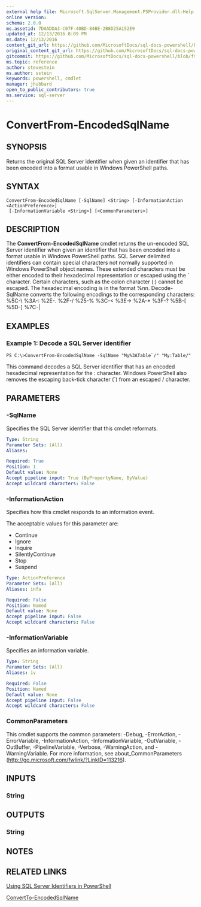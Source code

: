 ```yaml
---
external help file: Microsoft.SqlServer.Management.PSProvider.dll-Help.xml
online version: 
schema: 2.0.0
ms.assetid: 7DAADDA3-C07F-40BD-84BE-2B8D25A152E9
updated_at: 12/13/2016 8:09 PM
ms.date: 12/13/2016
content_git_url: https://github.com/MicrosoftDocs/sql-docs-powershell/blob/live/sqlserver-cmdlets/sqlserver-module/vlatest/ConvertFrom-EncodedSqlName.md
original_content_git_url: https://github.com/MicrosoftDocs/sql-docs-powershell/blob/live/sqlserver-cmdlets/sqlserver-module/vlatest/ConvertFrom-EncodedSqlName.md
gitcommit: https://github.com/MicrosoftDocs/sql-docs-powershell/blob/f97823fbeb2d71358573a8e4b5c2c322a3a5c138/sqlserver-cmdlets/sqlserver-module/vlatest/ConvertFrom-EncodedSqlName.md
ms.topic: reference
author: stevestein
ms.author: sstein
keywords: powershell, cmdlet
manager: jhubbard
open_to_public_contributors: true
ms.service: sql-server
---
```


# ConvertFrom-EncodedSqlName

## SYNOPSIS
Returns the original SQL Server identifier when given an identifier that has been encoded into a format usable in Windows PowerShell paths.

## SYNTAX

```
ConvertFrom-EncodedSqlName [-SqlName] <String> [-InformationAction <ActionPreference>]
 [-InformationVariable <String>] [<CommonParameters>]
```

## DESCRIPTION
The **ConvertFrom-EncodedSqlName** cmdlet returns the un-encoded SQL Server identifier when given an identifier that has been encoded into a format usable in Windows PowerShell paths.
SQL Server delimited identifiers can contain special characters not normally supported in Windows PowerShell object names.
These extended characters must be either encoded to their hexadecimal representation or escaped using the \` character.
Certain characters, such as the colon character (:) cannot be escaped.
The hexadecimal encoding is in the format %nn.
Decode-SqlName converts the following encodings to the corresponding characters:    %5C-\    %3A-:    %2E-. 
%2F-/   %25-%    %3C-\<    %3E-\>    %2A-*    %3F-? 
%5B-\[    %5D-\]    %7C-|

## EXAMPLES

### Example 1: Decode a SQL Server identifier
```
PS C:\>ConvertFrom-EncodedSqlName -SqlName "My%3ATable`/" "My:Table/"
```

This command decodes a SQL Server identifier that has an encoded hexadecimal representation for the : character.
Windows PowerShell also removes the escaping back-tick character (\`) from an escaped / character.

## PARAMETERS

### -SqlName
Specifies the SQL Server identifier that this cmdlet reformats.

```yaml
Type: String
Parameter Sets: (All)
Aliases: 

Required: True
Position: 1
Default value: None
Accept pipeline input: True (ByPropertyName, ByValue)
Accept wildcard characters: False
```

### -InformationAction
Specifies how this cmdlet responds to an information event.

The acceptable values for this parameter are:

- Continue
- Ignore
- Inquire
- SilentlyContinue
- Stop
- Suspend

```yaml
Type: ActionPreference
Parameter Sets: (All)
Aliases: infa

Required: False
Position: Named
Default value: None
Accept pipeline input: False
Accept wildcard characters: False
```

### -InformationVariable
Specifies an information variable.

```yaml
Type: String
Parameter Sets: (All)
Aliases: iv

Required: False
Position: Named
Default value: None
Accept pipeline input: False
Accept wildcard characters: False
```

### CommonParameters
This cmdlet supports the common parameters: -Debug, -ErrorAction, -ErrorVariable, -InformationAction, -InformationVariable, -OutVariable, -OutBuffer, -PipelineVariable, -Verbose, -WarningAction, and -WarningVariable. For more information, see about_CommonParameters (http://go.microsoft.com/fwlink/?LinkID=113216).

## INPUTS

### String

## OUTPUTS

### String

## NOTES

## RELATED LINKS

[Using SQL Server Identifiers in PowerShell](https://technet.microsoft.com/en-us/library/cc281841(v=sql.110).aspx)

[ConvertTo-EncodedSqlName](xref:sqlserver-module/vlatest/ConvertTo-EncodedSqlName.md)


